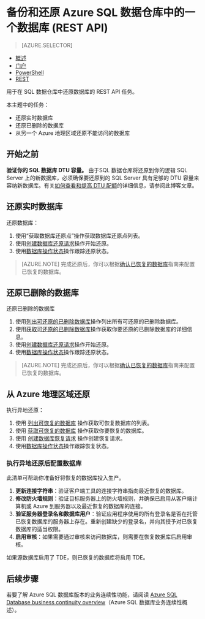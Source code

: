 <properties
   pageTitle="在 Azure SQL 数据仓库中还原数据库（Azure 门户）| Azure"
   description="用于还原在 Azure SQL 数据仓库中实时、已删除的或无法访问的数据库的 REST API 任务。"
   services="sql-data-warehouse"
   documentationCenter="NA"
   authors="elfisher"
   manager="barbkess"
   editor=""/>

<tags
   ms.service="sql-data-warehouse"
   ms.date="05/05/2016"
   wacn.date="06/13/2016"/>

# 备份和还原 Azure SQL 数据仓库中的一个数据库 (REST API)

> [AZURE.SELECTOR]
- [概述](/documentation/articles/sql-data-warehouse-overview-manage-database-restore/)
- [门户](/documentation/articles/sql-data-warehouse-manage-database-restore-portal/)
- [PowerShell](/documentation/articles/sql-data-warehouse-manage-database-restore-powershell/)
- [REST](/documentation/articles/sql-data-warehouse-manage-database-restore-rest-api/)

用于在 SQL 数据仓库中还原数据库的 REST API 任务。

本主题中的任务：

- 还原实时数据库
- 还原已删除的数据库
- 从另一个 Azure 地理区域还原不能访问的数据库

## 开始之前

**验证你的 SQL 数据库 DTU 容量。** 由于SQL 数据仓库将还原到你的逻辑 SQL Server 上的新数据库，必须确保要还原到的 SQL Server 具有足够的 DTU 容量来容纳新数据库。有关[如何查看和提高 DTU 配额][]的详细信息，请参阅此博客文章。

## 还原实时数据库

还原数据库：

1. 使用“获取数据库还原点”操作获取数据库还原点列表。
2. 使用[创建数据库还原请求][]操作开始还原。
3. 使用[数据库操作状态][]操作跟踪还原状态。

>[AZURE.NOTE] 完成还原后，你可以根据[确认已恢复的数据库][]指南来配置已恢复的数据库。

## 还原已删除的数据库

还原已删除的数据库

1.	使用[列出可还原的已删除数据库][]操作列出所有可还原的已删除数据库。
2.	使用[获取可还原的已删除数据库][]操作获取你要还原的已删除数据库的详细信息。
3.	使用[创建数据库还原请求][]操作开始还原。
4.	使用[数据库操作状态][]操作跟踪还原状态。

>[AZURE.NOTE] 完成还原后，你可以根据[确认已恢复的数据库][]指南来配置已恢复的数据库。

## 从 Azure 地理区域还原

执行异地还原：

1. 使用 [列出可恢复的数据库][] 操作获取可恢复数据库的列表。
2. 使用 [获取可恢复的数据库][] 操作获取你要恢复的数据库。
3. 使用 [创建数据库恢复请求][] 操作创建恢复请求。
4. 使用[数据库操作状态][]操作跟踪恢复状态。

### 执行异地还原后配置数据库
此清单可帮助你准备好将恢复的数据库投入生产。

1. **更新连接字符串**：验证客户端工具的连接字符串指向最近恢复的数据库。
2. **修改防火墙规则**：验证目标服务器上的防火墙规则，并确保已启用从客户端计算机或 Azure 到服务器以及最近恢复的数据库的连接。
3. **验证服务器登录名和数据库用户**：验证应用程序使用的所有登录名是否在托管已恢复数据库的服务器上存在。重新创建缺少的登录名，并向其授予对已恢复数据库的适当权限。 
4. **启用审核**：如果需要通过审核来访问数据库，则需要在恢复数据库后启用审核。

如果源数据库启用了 TDE，则已恢复的数据库将启用 TDE。


## 后续步骤
若要了解 Azure SQL 数据库版本的业务连续性功能，请阅读 [Azure SQL Database business continuity overview][]（Azure SQL 数据库业务连续性概述）。

<!--Image references-->

<!--Article references-->
[Azure SQL Database business continuity overview]: /documentation/articles/sql-database-business-continuity/
[确认已恢复的数据库]: /documentation/articles/sql-database-recovered-finalize/
[How to install and configure Azure PowerShell]: /documentation/articles/powershell-install-configure/
[列出可恢复的数据库]:https://msdn.microsoft.com/zh-cn/library/azure/dn509562.aspx
[获取可恢复的数据库]:https://msdn.microsoft.com/zh-cn/library/azure/dn509574.aspx
[创建数据库恢复请求]:https://msdn.microsoft.com/zh-cn/library/azure/dn509571.aspx
<!--MSDN references-->
[创建数据库还原请求]: https://msdn.microsoft.com/zh-cn/library/azure/dn509571.aspx
[数据库操作状态]: https://msdn.microsoft.com/zh-cn/library/azure/dn720371.aspx
[获取可还原的已删除数据库]: https://msdn.microsoft.com/zh-cn/library/azure/dn509574.aspx
[列出可还原的已删除数据库]: https://msdn.microsoft.com/zh-cn/library/azure/dn509562.aspx
[Restore-AzureRmSqlDatabase]: https://msdn.microsoft.com/zh-cn/library/mt693390.aspx

<!--Blog references-->
[如何查看和提高 DTU 配额]: https://azure.microsoft.com/blog/azure-limits-quotas-increase-requests/

<!--Other Web references-->
[Azure Portal]: https://manage.windowsazure.cn/
[Microsoft Web Platform Installer]: https://aka.ms/webpi-azps

<!---HONumber=Mooncake_0606_2016-->